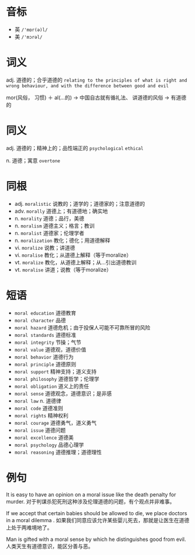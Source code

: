 # 音标

- 英 `/'mɒr(ə)l/`
- 美 `/'mɔrəl/`

# 词义

adj. 道德的；合乎道德的
`relating to the principles of what is right and wrong behaviour, and with the difference between good and evil`



mor(风俗， 习惯) ＋ al(…的) → 中国自古就有循礼法、 讲道德的风俗 → 有道德的

# 同义

adj. 道德的；精神上的；品性端正的
`psychological` `ethical`

n. 道德；寓意
`overtone`

# 同根

- adj. `moralistic` 说教的；道学的；道德家的；注意道德的
- adv. `morally` 道德上；有道德地；确实地
- n. `morality` 道德；品行，美德
- n. `moralism` 道德主义；格言；教训
- n. `moralist` 道德家；伦理学者
- n. `moralization` 教化；德化；用道德解释
- vi. `moralize` 说教；讲道德
- vi. `moralise` 教化；从道德上解释（等于moralize）
- vt. `moralize` 教化，从道德上解释；从…引出道德教训
- vt. `moralise` 讲道；说教（等于moralize）

# 短语

- `moral education` 道德教育
- `moral character` 品德
- `moral hazard` 道德危机；由于投保人可能不可靠所冒的风险
- `moral standards` 道德标准
- `moral integrity` 节操；气节
- `moral value` 道德观，道德价值
- `moral behavior` 道德行为
- `moral principle` 道德原则
- `moral support` 精神支持；道义支持
- `moral philosophy` 道德哲学；伦理学
- `moral obligation` 道义上的责任
- `moral sense` 道德观念，道德意识；是非感
- `moral law` n. 道德律
- `moral code` 道德准则
- `moral rights` 精神权利
- `moral courage` 道德勇气，道义勇气
- `moral issue` 道德问题
- `moral excellence` 道德美
- `moral psychology` 品德心理学
- `moral reasoning` 道德推理；道德理性

# 例句

It is easy to have an opinion on a moral issue like the death penalty for murder.
对于判谋杀犯死刑这种涉及伦理道德的问题，有个观点并非难事。

If we accept that certain babies should be allowed to die, we place doctors in a moral dilemma .
如果我们同意应该允许某些婴儿死去，那就是让医生在道德上处于两难境地了。

Man is gifted with a moral sense by which he distinguishes good from evil.
人类天生有道德意识，能区分善与恶。


